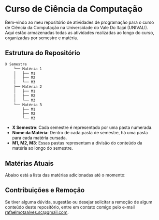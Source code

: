 # Curso de Ciência da Computação

Bem-vindo ao meu repositório de atividades de programação para o curso de Ciência da Computação na Universidade do Vale Do Itajaí (UNIVALI). 
Aqui estão armazenadas todas as atividades realizadas ao longo do curso, organizadas por semestre e matéria.

## Estrutura do Repositório

```md
X Semestre
    └── Matéria 1
    │   ├── M1
    │   ├── M2
    │   └── M3
    ├── Matéria 2
    │   ├── M1
    │   ├── M2
    │   └── M3
    └── Matéria 3
        ├── M1
        ├── M2
        └── M3
```

* **X Semestre**: Cada semestre é representado por uma pasta numerada.
* **Nome da Matéria**: Dentro de cada pasta de semestre, há uma pasta para cada matéria cursada.
* **M1, M2, M3**: Essas pastas representam a divisão do conteúdo da matéria ao longo do semestre.

## Matérias Atuais

Abaixo está a lista das matérias adicionadas até o momento:


## Contribuições e Remoção
Se tiver alguma dúvida, sugestão ou desejar solicitar a remoção de algum conteúdo deste repositório, entre em contato comigo pelo e-mail [rafaelmotaalves.sc@gmail.com](mailto:rafaelmotaalves.sc@gmail.com).

